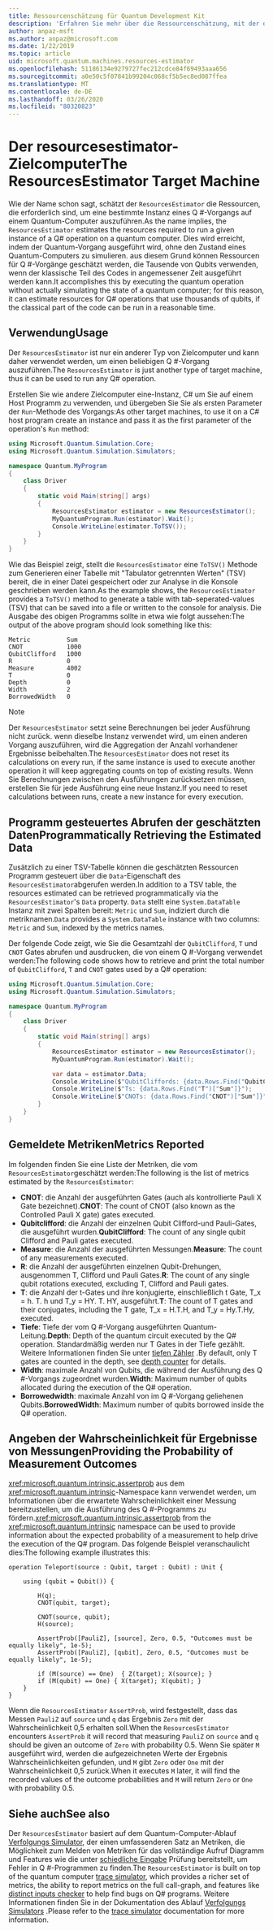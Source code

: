 ```yaml
---
title: Ressourcenschätzung für Quantum Development Kit
description: 'Erfahren Sie mehr über die Ressourcenschätzung, mit der die Ressourcen geschätzt werden, die zum Ausführen einer bestimmten Instanz eines Q #-Vorgangs auf einem Quantum-Computer erforderlich sind.'
author: anpaz-msft
ms.author: anpaz@microsoft.com
ms.date: 1/22/2019
ms.topic: article
uid: microsoft.quantum.machines.resources-estimator
ms.openlocfilehash: 51186134e9279727fec212cdce84f69493aaa656
ms.sourcegitcommit: a0e50c5f07841b99204c068cf5b5ec8ed087ffea
ms.translationtype: MT
ms.contentlocale: de-DE
ms.lasthandoff: 03/26/2020
ms.locfileid: "80320823"
---
```

# <a name="the-resourcesestimator-target-machine"></a><span data-ttu-id="0b805-103">Der resourcesestimator-Zielcomputer</span><span class="sxs-lookup"><span data-stu-id="0b805-103">The ResourcesEstimator Target Machine</span></span>

<span data-ttu-id="0b805-104">Wie der Name schon sagt, schätzt der `ResourcesEstimator` die Ressourcen, die erforderlich sind, um eine bestimmte Instanz eines Q #-Vorgangs auf einem Quantum-Computer auszuführen.</span><span class="sxs-lookup"><span data-stu-id="0b805-104">As the name implies, the `ResourcesEstimator` estimates the resources required to run a given instance of a Q# operation on a quantum computer.</span></span>
<span data-ttu-id="0b805-105">Dies wird erreicht, indem der Quantum-Vorgang ausgeführt wird, ohne den Zustand eines Quantum-Computers zu simulieren. aus diesem Grund können Ressourcen für Q #-Vorgänge geschätzt werden, die Tausende von Qubits verwenden, wenn der klassische Teil des Codes in angemessener Zeit ausgeführt werden kann.</span><span class="sxs-lookup"><span data-stu-id="0b805-105">It accomplishes this by executing the quantum operation without actually simulating the state of a quantum computer; for this reason, it can estimate resources for Q# operations that use thousands of qubits, if the classical part of the code can be run in a reasonable time.</span></span>

## <a name="usage"></a><span data-ttu-id="0b805-106">Verwendung</span><span class="sxs-lookup"><span data-stu-id="0b805-106">Usage</span></span>

<span data-ttu-id="0b805-107">Der `ResourcesEstimator` ist nur ein anderer Typ von Zielcomputer und kann daher verwendet werden, um einen beliebigen Q #-Vorgang auszuführen.</span><span class="sxs-lookup"><span data-stu-id="0b805-107">The `ResourcesEstimator` is just another type of target machine, thus it can be used to run any Q# operation.</span></span> 

<span data-ttu-id="0b805-108">Erstellen Sie wie andere Zielcomputer eine-Instanz, C# um Sie auf einem Host Programm zu verwenden, und übergeben Sie Sie als ersten Parameter der `Run`-Methode des Vorgangs:</span><span class="sxs-lookup"><span data-stu-id="0b805-108">As other target machines, to use it on a C# host program create an instance and pass it as the first parameter of the operation's `Run` method:</span></span>

```csharp
using Microsoft.Quantum.Simulation.Core;
using Microsoft.Quantum.Simulation.Simulators;

namespace Quantum.MyProgram
{
    class Driver
    {
        static void Main(string[] args)
        {
            ResourcesEstimator estimator = new ResourcesEstimator();
            MyQuantumProgram.Run(estimator).Wait();
            Console.WriteLine(estimator.ToTSV());
        }
    }
}
```

<span data-ttu-id="0b805-109">Wie das Beispiel zeigt, stellt die `ResourcesEstimator` eine `ToTSV()` Methode zum Generieren einer Tabelle mit "Tabulator getrennten Werten" (TSV) bereit, die in einer Datei gespeichert oder zur Analyse in die Konsole geschrieben werden kann.</span><span class="sxs-lookup"><span data-stu-id="0b805-109">As the example shows, the `ResourcesEstimator` provides a `ToTSV()` method to generate a table with tab-seperated-values (TSV) that can be saved into a file or written to the console for analysis.</span></span> <span data-ttu-id="0b805-110">Die Ausgabe des obigen Programms sollte in etwa wie folgt aussehen:</span><span class="sxs-lookup"><span data-stu-id="0b805-110">The output of the above program should look something like this:</span></span>

```Output
Metric          Sum
CNOT            1000
QubitClifford   1000
R               0
Measure         4002
T               0
Depth           0
Width           2
BorrowedWidth   0
```

> [!NOTE]
> <span data-ttu-id="0b805-111">Der `ResourcesEstimator` setzt seine Berechnungen bei jeder Ausführung nicht zurück. wenn dieselbe Instanz verwendet wird, um einen anderen Vorgang auszuführen, wird die Aggregation der Anzahl vorhandener Ergebnisse beibehalten.</span><span class="sxs-lookup"><span data-stu-id="0b805-111">The `ResourcesEstimator` does not reset its calculations on every run, if the same instance is used to execute another operation it will keep aggregating counts on top of existing results.</span></span>
> <span data-ttu-id="0b805-112">Wenn Sie Berechnungen zwischen den Ausführungen zurücksetzen müssen, erstellen Sie für jede Ausführung eine neue Instanz.</span><span class="sxs-lookup"><span data-stu-id="0b805-112">If you need to reset calculations between runs, create a new instance for every execution.</span></span>


## <a name="programmatically-retrieving-the-estimated-data"></a><span data-ttu-id="0b805-113">Programm gesteuertes Abrufen der geschätzten Daten</span><span class="sxs-lookup"><span data-stu-id="0b805-113">Programmatically Retrieving the Estimated Data</span></span>

<span data-ttu-id="0b805-114">Zusätzlich zu einer TSV-Tabelle können die geschätzten Ressourcen Programm gesteuert über die `Data`-Eigenschaft des `ResourcesEstimator`abgerufen werden.</span><span class="sxs-lookup"><span data-stu-id="0b805-114">In addition to a TSV table, the resources estimated can be retrieved programmatically via the `ResourcesEstimator`'s `Data` property.</span></span> <span data-ttu-id="0b805-115">`Data` stellt eine `System.DataTable` Instanz mit zwei Spalten bereit: `Metric` und `Sum`, indiziert durch die metriknamen.</span><span class="sxs-lookup"><span data-stu-id="0b805-115">`Data` provides a `System.DataTable` instance with two columns: `Metric` and `Sum`, indexed by the metrics names.</span></span>

<span data-ttu-id="0b805-116">Der folgende Code zeigt, wie Sie die Gesamtzahl der `QubitClifford`, `T` und `CNOT` Gates abrufen und ausdrucken, die von einem Q #-Vorgang verwendet werden:</span><span class="sxs-lookup"><span data-stu-id="0b805-116">The following code shows how to retrieve and print the total number of `QubitClifford`, `T` and `CNOT` gates used by a Q# operation:</span></span>

```csharp
using Microsoft.Quantum.Simulation.Core;
using Microsoft.Quantum.Simulation.Simulators;

namespace Quantum.MyProgram
{
    class Driver
    {
        static void Main(string[] args)
        {
            ResourcesEstimator estimator = new ResourcesEstimator();
            MyQuantumProgram.Run(estimator).Wait();

            var data = estimator.Data;
            Console.WriteLine($"QubitCliffords: {data.Rows.Find("QubitClifford")["Sum"]}");
            Console.WriteLine($"Ts: {data.Rows.Find("T")["Sum"]}");
            Console.WriteLine($"CNOTs: {data.Rows.Find("CNOT")["Sum"]}");
        }
    }
}
```

## <a name="metrics-reported"></a><span data-ttu-id="0b805-117">Gemeldete Metriken</span><span class="sxs-lookup"><span data-stu-id="0b805-117">Metrics Reported</span></span>

<span data-ttu-id="0b805-118">Im folgenden finden Sie eine Liste der Metriken, die vom `ResourcesEstimator`geschätzt werden:</span><span class="sxs-lookup"><span data-stu-id="0b805-118">The following is the list of metrics estimated by the `ResourcesEstimator`:</span></span>

* <span data-ttu-id="0b805-119">__CNOT__: die Anzahl der ausgeführten Gates (auch als kontrollierte Pauli X Gate bezeichnet).</span><span class="sxs-lookup"><span data-stu-id="0b805-119">__CNOT__: The count of CNOT (also known as the Controlled Pauli X gate) gates executed.</span></span>
* <span data-ttu-id="0b805-120">__Qubitclifford__: die Anzahl der einzelnen Qubit Clifford-und Pauli-Gates, die ausgeführt wurden.</span><span class="sxs-lookup"><span data-stu-id="0b805-120">__QubitClifford__: The count of any single qubit Clifford and Pauli gates executed.</span></span>
* <span data-ttu-id="0b805-121">__Measure__: die Anzahl der ausgeführten Messungen.</span><span class="sxs-lookup"><span data-stu-id="0b805-121">__Measure__:  The count of any measurements executed.</span></span>
* <span data-ttu-id="0b805-122">__R__: die Anzahl der ausgeführten einzelnen Qubit-Drehungen, ausgenommen T, Clifford und Pauli Gates.</span><span class="sxs-lookup"><span data-stu-id="0b805-122">__R__: The count of any single qubit rotations executed, excluding T, Clifford and Pauli gates.</span></span>
* <span data-ttu-id="0b805-123">__T__: die Anzahl der t-Gates und ihre konjugierte, einschließlich t Gate, T_x = h. T. h und T_y = HY. T. HY, ausgeführt.</span><span class="sxs-lookup"><span data-stu-id="0b805-123">__T__: The count of T gates and their conjugates, including the T gate, T_x = H.T.H, and T_y = Hy.T.Hy, executed.</span></span>
* <span data-ttu-id="0b805-124">__Tiefe__: Tiefe der vom Q #-Vorgang ausgeführten Quantum-Leitung.</span><span class="sxs-lookup"><span data-stu-id="0b805-124">__Depth__: Depth of the quantum circuit executed by the Q# operation.</span></span> <span data-ttu-id="0b805-125">Standardmäßig werden nur T Gates in der Tiefe gezählt. Weitere Informationen finden Sie unter [tiefen Zähler](xref:microsoft.quantum.machines.qc-trace-simulator.depth-counter) .</span><span class="sxs-lookup"><span data-stu-id="0b805-125">By default, only T gates are counted in the depth, see [depth counter](xref:microsoft.quantum.machines.qc-trace-simulator.depth-counter) for details.</span></span>
* <span data-ttu-id="0b805-126">__Width__: maximale Anzahl von Qubits, die während der Ausführung des Q #-Vorgangs zugeordnet wurden.</span><span class="sxs-lookup"><span data-stu-id="0b805-126">__Width__: Maximum number of qubits allocated during the execution of the Q# operation.</span></span>
* <span data-ttu-id="0b805-127">__Borrowedwidth__: maximale Anzahl von im Q #-Vorgang geliehenen Qubits.</span><span class="sxs-lookup"><span data-stu-id="0b805-127">__BorrowedWidth__: Maximum number of qubits borrowed inside the Q# operation.</span></span>


## <a name="providing-the-probability-of-measurement-outcomes"></a><span data-ttu-id="0b805-128">Angeben der Wahrscheinlichkeit für Ergebnisse von Messungen</span><span class="sxs-lookup"><span data-stu-id="0b805-128">Providing the Probability of Measurement Outcomes</span></span>

<span data-ttu-id="0b805-129"><xref:microsoft.quantum.intrinsic.assertprob> aus dem <xref:microsoft.quantum.intrinsic>-Namespace kann verwendet werden, um Informationen über die erwartete Wahrscheinlichkeit einer Messung bereitzustellen, um die Ausführung des Q #-Programms zu fördern.</span><span class="sxs-lookup"><span data-stu-id="0b805-129"><xref:microsoft.quantum.intrinsic.assertprob> from the <xref:microsoft.quantum.intrinsic> namespace can be used to provide information about the expected probability of a measurement to help drive the execution of the Q# program.</span></span> <span data-ttu-id="0b805-130">Das folgende Beispiel veranschaulicht dies:</span><span class="sxs-lookup"><span data-stu-id="0b805-130">The following example illustrates this:</span></span>

```qsharp
operation Teleport(source : Qubit, target : Qubit) : Unit {

    using (qubit = Qubit()) {

        H(q);
        CNOT(qubit, target);

        CNOT(source, qubit);
        H(source);

        AssertProb([PauliZ], [source], Zero, 0.5, "Outcomes must be equally likely", 1e-5);
        AssertProb([PauliZ], [qubit], Zero, 0.5, "Outcomes must be equally likely", 1e-5);

        if (M(source) == One)  { Z(target); X(source); }
        if (M(qubit) == One) { X(target); X(qubit); }
    }
}
```

<span data-ttu-id="0b805-131">Wenn die `ResourcesEstimator` `AssertProb`, wird festgestellt, dass das Messen `PauliZ` auf `source` und `q` das Ergebnis `Zero` mit der Wahrscheinlichkeit 0,5 erhalten soll.</span><span class="sxs-lookup"><span data-stu-id="0b805-131">When the `ResourcesEstimator` encounters `AssertProb` it will record that measuring `PauliZ` on `source` and `q` should be given an outcome of `Zero` with probability 0.5.</span></span> <span data-ttu-id="0b805-132">Wenn Sie später `M` ausgeführt wird, werden die aufgezeichneten Werte der Ergebnis Wahrscheinlichkeiten gefunden, und `M` gibt `Zero` oder `One` mit der Wahrscheinlichkeit 0,5 zurück.</span><span class="sxs-lookup"><span data-stu-id="0b805-132">When it executes `M` later, it will find the recorded values of the outcome probabilities and `M` will return `Zero` or `One` with probability 0.5.</span></span>


## <a name="see-also"></a><span data-ttu-id="0b805-133">Siehe auch</span><span class="sxs-lookup"><span data-stu-id="0b805-133">See also</span></span>

<span data-ttu-id="0b805-134">Der `ResourcesEstimator` basiert auf dem Quantum-Computer-Ablauf [Verfolgungs Simulator](xref:microsoft.quantum.machines.qc-trace-simulator.intro), der einen umfassenderen Satz an Metriken, die Möglichkeit zum Melden von Metriken für das vollständige Aufruf Diagramm und Features wie die unter [schiedliche Eingabe](xref:microsoft.quantum.machines.qc-trace-simulator.distinct-inputs) Prüfung bereitstellt, um Fehler in Q #-Programmen zu finden.</span><span class="sxs-lookup"><span data-stu-id="0b805-134">The `ResourcesEstimator` is built on top of the quantum computer [trace simulator](xref:microsoft.quantum.machines.qc-trace-simulator.intro), which provides a richer set of metrics, the ability to report metrics on the full call-graph, and features like [distinct inputs checker](xref:microsoft.quantum.machines.qc-trace-simulator.distinct-inputs) to help find bugs on Q# programs.</span></span> <span data-ttu-id="0b805-135">Weitere Informationen finden Sie in der Dokumentation des Ablauf [Verfolgungs Simulators](xref:microsoft.quantum.machines.qc-trace-simulator.intro) .</span><span class="sxs-lookup"><span data-stu-id="0b805-135">Please refer to the [trace simulator](xref:microsoft.quantum.machines.qc-trace-simulator.intro) documentation for more information.</span></span>

